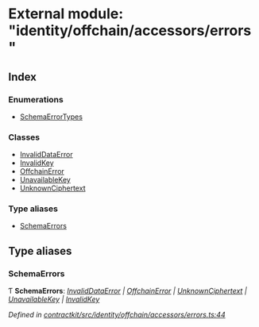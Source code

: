 # External module: "identity/offchain/accessors/errors"

## Index

### Enumerations

* [SchemaErrorTypes](../enums/_identity_offchain_accessors_errors_.schemaerrortypes.md)

### Classes

* [InvalidDataError](../classes/_identity_offchain_accessors_errors_.invaliddataerror.md)
* [InvalidKey](../classes/_identity_offchain_accessors_errors_.invalidkey.md)
* [OffchainError](../classes/_identity_offchain_accessors_errors_.offchainerror.md)
* [UnavailableKey](../classes/_identity_offchain_accessors_errors_.unavailablekey.md)
* [UnknownCiphertext](../classes/_identity_offchain_accessors_errors_.unknownciphertext.md)

### Type aliases

* [SchemaErrors](_identity_offchain_accessors_errors_.md#schemaerrors)

## Type aliases

###  SchemaErrors

Ƭ **SchemaErrors**: *[InvalidDataError](../classes/_identity_offchain_accessors_errors_.invaliddataerror.md) | [OffchainError](../classes/_identity_offchain_accessors_errors_.offchainerror.md) | [UnknownCiphertext](../classes/_identity_offchain_accessors_errors_.unknownciphertext.md) | [UnavailableKey](../classes/_identity_offchain_accessors_errors_.unavailablekey.md) | [InvalidKey](../classes/_identity_offchain_accessors_errors_.invalidkey.md)*

*Defined in [contractkit/src/identity/offchain/accessors/errors.ts:44](https://github.com/celo-org/celo-monorepo/blob/master/packages/contractkit/src/identity/offchain/accessors/errors.ts#L44)*
